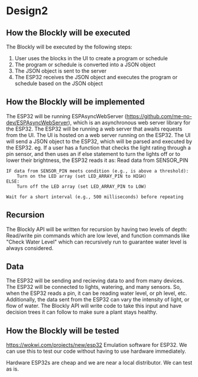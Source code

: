 # Design2
## How the Blockly will be executed
The Blockly will be executed by the following steps:
1. User uses the blocks in the UI to create a program or schedule
2. The program or schedule is converted into a JSON object
3. The JSON object is sent to the server
4. The ESP32 receives the JSON object and executes the program or schedule based on the JSON object
## How the Blockly will be implemented
The ESP32 will be running ESPAsyncWebServer (https://github.com/me-no-dev/ESPAsyncWebServer), which is an asynchronous web server library for the ESP32. The ESP32 will be running a web server that awaits requests from the UI. The UI is hosted on a web server running on the ESP32. The UI will send a JSON object to the ESP32, which will be parsed and executed by the ESP32.
eg. If a user has a function that checks the light rating through a pin sensor, and then uses an if else statement to turn the lights off or to lower their brightness, the ESP32 reads it as:
    Read data from SENSOR_PIN

    IF data from SENSOR_PIN meets condition (e.g., is above a threshold):
        Turn on the LED array (set LED_ARRAY_PIN to HIGH)
    ELSE:
        Turn off the LED array (set LED_ARRAY_PIN to LOW)

    Wait for a short interval (e.g., 500 milliseconds) before repeating

## Recursion
The Blockly API will be written for recursion by having two levels of depth: Read/write pin commands which are low level, and function commands like "Check Water Level" which can recursively run to guarantee water level is always considered.

## Data
The ESP32 will be sending and recieving data to and from many devices. The ESP32 will be connected to lights, watering, and many sensors. So, when the ESP32 reads a pin, it can be reading water level, or ph level, etc. Additionally, the data sent from the ESP32 can vary the intensity of light, or flow of water. The Blockly API will write code to take this input and have decision trees it can follow to make sure a plant stays healthy.

## How the Blockly will be tested
https://wokwi.com/projects/new/esp32
Emulation software for ESP32. We can use this to test our code without having to use hardware immediately.

Hardware
ESP32s are cheap and we are near a local distributor. We can test as is.